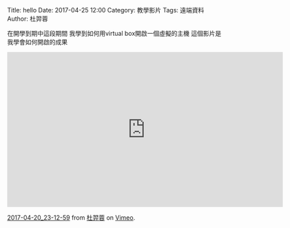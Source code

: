 Title: hello
Date: 2017-04-25 12:00
Category: 教學影片
Tags: 遠端資料
Author: 杜羿蓉

在開學到期中這段期間 
我學到如何用virtual box開啟一個虛擬的主機 
這個影片是我學會如何開啟的成果

 <iframe src="https://player.vimeo.com/video/214673250" width="640" height="360" frameborder="0" webkitallowfullscreen mozallowfullscreen allowfullscreen></iframe>
<p><a href="https://vimeo.com/214673250">2017-04-20_23-12-59</a> from <a href="https://vimeo.com/user58919776">杜羿蓉</a> on <a href="https://vimeo.com">Vimeo</a>.</p>
